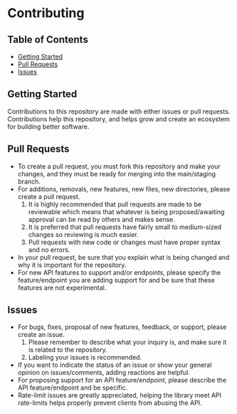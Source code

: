 # Contributing

## Table of Contents
- [Getting Started](#getting-started)
- [Pull Requests](#pull-requests)
- [Issues](#issues)

## Getting Started
Contributions to this repository are made with either issues or pull requests. Contributions help this repository, and helps grow and create an ecosystem for building better software.

## Pull Requests
- To create a pull request, you must fork this repository and make your changes, and they must be ready for merging into the main/staging branch.
- For additions, removals, new features, new files, new directories, please create a pull request.
    1. It is highly recommended that pull requests are made to be reviewable which means that whatever is being proposed/awaiting approval can be read by others and makes sense.
    2. It is preferred that pull requests have fairly small to medium-sized changes so reviewing is much easier.
    3. Pull requests with new code or changes must have proper syntax and no errors.
- In your pull request, be sure that you explain what is being changed and why it is important for the repository.
- For new API features to support and/or endpoints, please specify the feature/endpoint you are adding support for and be sure that these features are not experimental.

## Issues
- For bugs, fixes, proposal of new features, feedback, or support, please create an issue.
    1. Please remember to describe what your inquiry is, and make sure it is related to the repository.
    2. Labeling your issues is recommended.
- If you want to indicate the status of an issue or show your general opinion on issues/comments, adding reactions are helpful.
- For proposing support for an API feature/endpoint, please describe the API feature/endpoint and be specific.
- Rate-limit issues are greatly appreciated, helping the library meet API rate-limits helps properly prevent clients from abusing the API. 